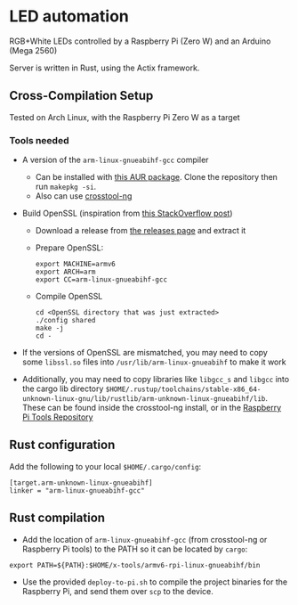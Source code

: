 # LED automation
RGB+White LEDs controlled by a Raspberry Pi (Zero W) and an Arduino (Mega 2560)

Server is written in Rust, using the Actix framework.

## Cross-Compilation Setup

Tested on Arch Linux, with the Raspberry Pi Zero W as a target

### Tools needed
- A version of the `arm-linux-gnueabihf-gcc` compiler
    - Can be installed with [this AUR package](https://aur.archlinux.org/packages/arm-linux-gnueabihf-gcc-linaro-bin/). Clone the repository then run `makepkg -si`.
    - Also can use [crosstool-ng](https://github.com/crosstool-ng/crosstool-ng)

- Build OpenSSL (inspiration from [this StackOverflow post](https://stackoverflow.com/a/37378989))
    - Download a release from [the releases page](https://github.com/openssl/openssl/releases) and extract it
    - Prepare OpenSSL:

        ```
        export MACHINE=armv6
        export ARCH=arm
        export CC=arm-linux-gnueabihf-gcc
        ```

    - Compile OpenSSL

        ```
        cd <OpenSSL directory that was just extracted>
        ./config shared
        make -j
        cd -
        ```

- If the versions of OpenSSL are mismatched, you may need to copy some
  `libssl.so` files into `/usr/lib/arm-linux-gnueabihf` to make it work

- Additionally, you may need to copy libraries like `libgcc_s` and `libgcc`
  into the cargo lib directory
  `$HOME/.rustup/toolchains/stable-x86_64-unknown-linux-gnu/lib/rustlib/arm-unknown-linux-gnueabihf/lib`.
  These can be found inside the crosstool-ng install, or in the [Raspberry Pi
  Tools Repository](https://github.com/raspberrypi/tools)


## Rust configuration

Add the following to your local `$HOME/.cargo/config`:

```
[target.arm-unknown-linux-gnueabihf]
linker = "arm-linux-gnueabihf-gcc"
```

## Rust compilation

- Add the location of `arm-linux-gnueabihf-gcc` (from crosstool-ng or
  Raspberry Pi tools) to the PATH so it can be located by `cargo`:

```
export PATH=${PATH}:$HOME/x-tools/armv6-rpi-linux-gnueabihf/bin
```

- Use the provided `deploy-to-pi.sh` to compile the project binaries for the
  Raspberry Pi, and send them over `scp` to the device.
